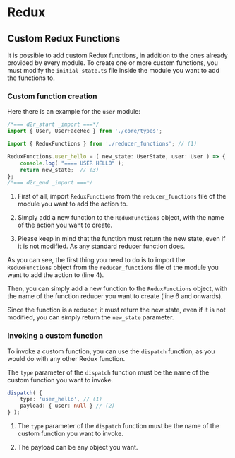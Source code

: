 # Redux


## Custom Redux Functions

It is possible to add custom Redux functions, in addition to the ones already provided by every module.
To create one or more custom functions, you must modify the `initial_state.ts` file inside the module you want to add the functions to.

### Custom function creation

Here there is an example for the `user` module:

```typescript title="Creating a custom user_hello redux function" linenums="1"
/*=== d2r_start _import ===*/
import { User, UserFaceRec } from './core/types';

import { ReduxFunctions } from './reducer_functions'; // (1)

ReduxFunctions.user_hello = ( new_state: UserState, user: User ) => {  // (2)
	console.log( "==== USER HELLO" );
	return new_state;  // (3)
};
/*=== d2r_end _import ===*/
```

1. First of all, import `ReduxFunctions` from the `reducer_functions` file of the module you want to add the action to.

2. Simply add a new function to the `ReduxFunctions` object, with the name of the action you want to create.

3. Please keep in mind that the function must return the new state, even if it is not modified. As any standard reducer function does.


As you can see, the first thing you need to do is to import the `ReduxFunctions` object from the `reducer_functions` file of the module you want to add the action to (line 4).

Then, you can simply add a new function to the `ReduxFunctions` object, with the name of the function reducer you want to create (line 6 and onwards).

Since the function is a reducer, it must return the new state, even if it is not modified, you can simply return the `new_state` parameter.

### Invoking a custom function

To invoke a custom function, you can use the `dispatch` function, as you would do with any other Redux function.

The `type` parameter of the `dispatch` function must be the name of the custom function you want to invoke.

``` typescript title="Invoking a custom user_hello redux function" linenums="1"
dispatch( {
	type: 'user_hello', // (1)
	payload: { user: null } // (2)
} );
```

1. The `type` parameter of the `dispatch` function must be the name of the custom function you want to invoke.

2. The payload can be any object you want.